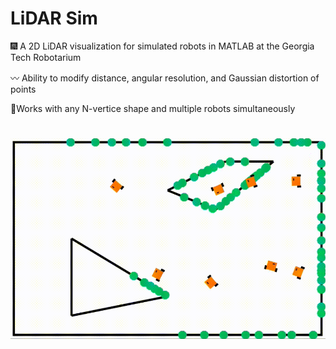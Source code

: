 # LiDAR Sim

:fireworks: A 2D LiDAR visualization for simulated robots in MATLAB at the Georgia Tech Robotarium

:wavy_dash: Ability to modify distance, angular resolution, and Gaussian distortion of points

:mount_fuji:Works with any N-vertice shape and multiple robots simultaneously
#
![Example of LiDAR function with Robotarium robots](images/lidar_mov_2.gif "Example of LiDAR function with Robotarium robots")
